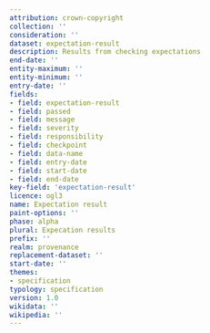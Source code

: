 ```yaml
---
attribution: crown-copyright
collection: ''
consideration: ''
dataset: expectation-result
description: Results from checking expectations
end-date: ''
entity-maximum: ''
entity-minimum: ''
entry-date: ''
fields:
- field: expectation-result
- field: passed
- field: message
- field: severity
- field: responsibility
- field: checkpoint
- field: data-name
- field: entry-date
- field: start-date
- field: end-date
key-field: 'expectation-result'
licence: ogl3
name: Expectation result
paint-options: ''
phase: alpha
plural: Expecation results
prefix: ''
realm: provenance
replacement-dataset: ''
start-date: ''
themes:
- specification
typology: specification
version: 1.0
wikidata: ''
wikipedia: ''
---
```

